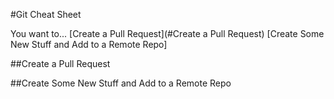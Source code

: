 #Git Cheat Sheet

You want to...
[Create a Pull Request](#Create a Pull Request)
[Create Some New Stuff and Add to a Remote Repo]

##Create a Pull Request

##Create Some New Stuff and Add to a Remote Repo
